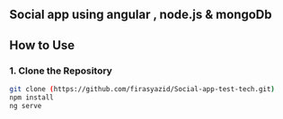  

## Social app using angular , node.js & mongoDb

## How to Use

### 1. Clone the Repository
```bash
git clone (https://github.com/firasyazid/Social-app-test-tech.git)
npm install
ng serve




 
